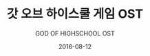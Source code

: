 ---
title: "갓 오브 하이스쿨 게임 OST"
subtitle: "GOD OF HIGHSCHOOL OST"
description: "OST"
icon: "library_music"
weight: 6000000000
date: 2016-08-12
images: ["/docs/ost10-god-of-highschool/god-of-highschool.jpg"]
---
